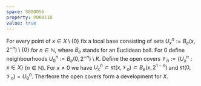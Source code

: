 ```yaml
---
space: S000056
property: P000110
value: true
---
```


For every point of $x\in X\setminus\{0\}$ fix a local base consisting of sets $U^n_x:= B_e(x,2^{-n})\setminus\{0\}$ for $n\in\mathbb N$, where $B_e$ stands for an Euclidean ball. For $0$ define neighbourhoods $U^n_0:=B_e(0,2^{-n})\setminus K$.
Define the open covers $\mathscr V_n:=\{U_x^n:x\in X\}$ ($n\in\mathbb N$).
For $x\neq 0$ we have $U_x^n\subset \mathrm{st}(x,\mathscr V_n)\subset B_e(x,2^{1-n})$ and $\mathrm{st}(0,\mathscr V_n)=U^n_0$. Therfeore the open covers form a development for $X$.
